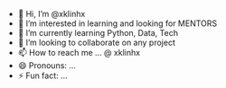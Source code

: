 - 👋 Hi, I’m @xklinhx
- 👀 I’m interested in learning and looking for MENTORS
- 🌱 I’m currently learning Python, Data, Tech
- 💞️ I’m looking to collaborate on any project
- 📫 How to reach me ... @ xklinhx
- 😄 Pronouns: ...
- ⚡ Fun fact: ...

<!---
xklinhx111/xklinhx111 is a ✨ special ✨ repository because its `README.md` (this file) appears on your GitHub profile.
You can click the Preview link to take a look at your changes.
--->
